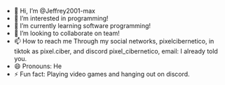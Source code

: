 - 👋 Hi, I’m @Jeffrey2001-max
- 👀 I’m interested in programming!
- 🌱 I’m currently learning software programming!
- 💞️ I’m looking to collaborate on team!
- 📫 How to reach me Through my social networks, pixelcibernetico, in tiktok as pixel.ciber, and discord pixel_cibernetico, email: I already told you.
- 😄 Pronouns: He
- ⚡ Fun fact: Playing video games and hanging out on discord.

<!---
Jeffrey2001-max/Jeffrey2001-max is a ✨ special ✨ repository because its `README.md` (this file) appears on your GitHub profile.
You can click the Preview link to take a look at your changes.
--->

